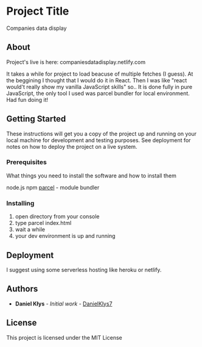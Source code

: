 # Project Title

Companies data display

## About

Project's live is here: companiesdatadisplay.netlify.com

It takes a while for project to load beacuse of multiple fetches (I guess).
At the beggining I thought that I would do it in React. Then I was like "react would't really show my vanilla JavaScript skills" so.. It is done fully in pure JavaScript, the only tool I used was parcel bundler for local environment. Had fun doing it!

## Getting Started

These instructions will get you a copy of the project up and running on your local machine for development and testing purposes. See deployment for notes on how to deploy the project on a live system.

### Prerequisites

What things you need to install the software and how to install them

node.js
npm
[parcel](https://parceljs.org/) - module bundler

### Installing

1. open directory from your console
2. type parcel index.html
3. wait a while
3. your dev environment is up and running

## Deployment

I suggest using some serverless hosting like heroku or netlify.

## Authors

* **Daniel Kłys** - *Initial work* - [DanielKlys7](https://github.com/DanielKlys7)

## License

This project is licensed under the MIT License
